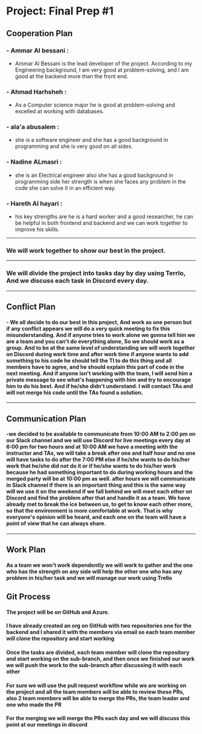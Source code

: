 # Project: Final Prep #1
## Cooperation Plan
### - Ammar Al bessani :
- Ammar Al Bessani is the lead developer of the project. According to my Engineering background, I am very good at problem-solving, and I am good at the backend more than the front end.
### - Ahmad Harhsheh :
-  As a Computer science major he is good at problem-solving and excelled at working with databases.
### - ala'a abusalem :
- she is a software engineer and she has a good background in programming and she is very good on all sides.
### - Nadine ALmasri :
- she is an Electrical engineer also she has a good background in programming side her strength is when she faces any problem in the code she can solve it in an efficient way.
### - Hareth Al hayari :
- his key strengths are he is a hard worker and a good researcher, he can be helpful in both frontend and backend and we can work together to improve his skills.
---
### We will work together to show our best in the project.
---
### We will divide the project into tasks day by day using Terrlo, And we discuss each task in Discord every day.
---
## Conflict Plan
#### - We all decide to do our best in this project, And work as one person but if any conflict appears we will do a  very quick meeting to fix this misunderstanding. And if anyone tries to work alone we gonna tell him we are a team and you can't do everything alone, So we should work as a group. And to be at the same level of understanding  we will work together on Discord during work time and after work time if anyone wants to add something to his code he should tell the Tl to do this thing and all members have to agree, and he should explain this part of code in the next meeting. And if anyone isn't working with the team, I will send him a private message to see what's happening with him and try to encourage him to do his best. And if he/she didn't understand. I will contact TAs and will not merge his code until the TAs found a solution.
---
## Communication Plan
#### -we decided to be available to communicate from 10:00 AM to 2:00 pm on our Slack channel and we will use Discord for live meetings every day at 6:00 pm for two hours and at 10:00 AM we have a meeting with the instructor and TAs, we will take a break after one and half hour and no one will have tasks to do after the 7:00 PM else if he/she wants to do his/her work that he/she did not do it or if he/she wants to do his/her work because he had something important to do during working hours and the merged party will be at 10:00 pm as well. after hours we will communicate in Slack channel if there is an important thing and this is the same way will we use it on the weekend if we fall behind we will meet each other on Discord and find the problem after that and handle it as a team. We have already met to break the ice between us, to get to know each other more, so that the environment is more comfortable at work. That is why everyone's opinion will be heard, and each one on the team will have a point of view that he can always share.
---
## Work Plan
#### As a team we won't work dependently we will work to gather and the one who has the strength on any side will help the other one who has any problem in his/her task and we will manage our work using Trello
## Git Process
#### The project will be on GitHub and Azure.
#### I have already created an org on GitHub with two repositories one for the backend  and I shared it with the members via email so each team member will clone the repository and start working
#### Once the tasks are divided, each team member will clone the repository and start working on the sub-branch, and then once we finished our work we will push the work to the sub-branch after discussing it with each other
#### For sure we will use the pull request workflow while we are working on the project and all the team members will be able to review these PRs, also 2 team members will be able to merge the PRs, the team leader and one who made the PR
#### For the merging we will merge the PRs each day and we will discuss this point at our meetings in discord
